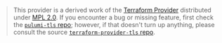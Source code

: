 > This provider is a derived work of the [Terraform Provider](https://github.com/terraform-providers/terraform-provider-tls)
> distributed under [MPL 2.0](https://www.mozilla.org/en-US/MPL/2.0/). If you encounter a bug or missing feature,
> first check the [`pulumi-tls` repo](https://github.com/pulumi/pulumi-tls/issues); however, if that doesn't turn up anything,
> please consult the source [`terraform-provider-tls` repo](https://github.com/terraform-providers/terraform-provider-tls/issues).
